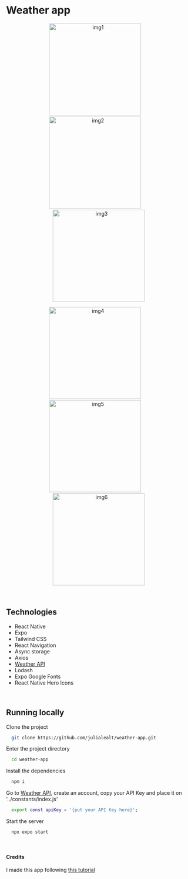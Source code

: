 
# Weather app

<p align="center">
  <img src="https://github.com/julialealt/weather-app/assets/84246834/34913dcc-78cc-4dd4-83aa-b7cd52b54a77" alt="img1" width="250"/>
  &nbsp;&nbsp;&nbsp;&nbsp;
  <img src="https://github.com/julialealt/weather-app/assets/84246834/0e8207f0-509a-4123-b3ba-9ee91d78def1" alt="img2" width="250"/>
  &nbsp;&nbsp;&nbsp;&nbsp;
  <img src="https://github.com/julialealt/weather-app/assets/84246834/fd878236-024b-45b7-b6d0-6ae31729f203" alt="img3" width="250"/>
</p>

<p align="center">
  <img src="https://github.com/julialealt/weather-app/assets/84246834/e66218ff-7831-4d4f-aa70-4efa840c5ae5" alt="img4" width="250"/>
  &nbsp;&nbsp;&nbsp;&nbsp;
  <img src="https://github.com/julialealt/weather-app/assets/84246834/86a0670e-3bff-4296-b6b7-69b62031a80d" alt="img5" width="250"/>
  &nbsp;&nbsp;&nbsp;&nbsp;
  <img src="https://github.com/julialealt/weather-app/assets/84246834/d4fdcedd-a52b-454d-b606-9a59359c4dd6" alt="img6" width="250"/>
</p>

<br/>

## Technologies

- React Native
- Expo
- Tailwind CSS
- React Navigation
- Async storage
- Axios
- [Weather API](https://www.weatherapi.com/) 
- Lodash
- Expo Google Fonts
- React Native Hero Icons

<br/>

## Running locally

Clone the project

```bash
  git clone https://github.com/julialealt/weather-app.git
```

Enter the project directory

```bash
  cd weather-app
```

Install the dependencies

```bash
  npm i
```

Go to [Weather API](https://www.weatherapi.com/), create an account, copy your API Key and place it on '../constants/index.js'

```bash
  export const apiKey = '{put your API Key here}';
```

Start the server

```bash
  npx expo start
```

<br/>

#### Credits

I made this app following [this tutorial](https://youtu.be/953vyZMO4cM?si=n21GPGOaJn82WVjc)
